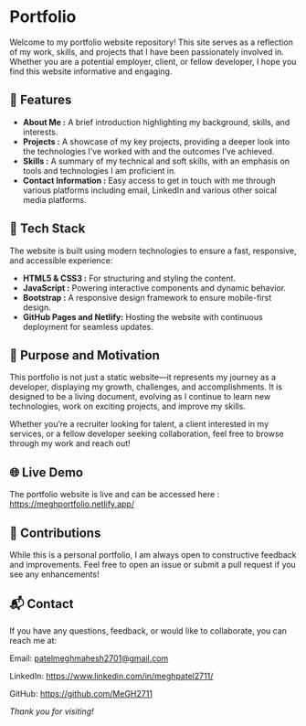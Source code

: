 
# Portfolio

Welcome to my portfolio website repository! This site serves as a reflection of my work, skills, and projects that I have been passionately involved in. Whether you are a potential employer, client, or fellow developer, I hope you find this website informative and engaging.


## 🌟 Features

- **About Me :** A brief introduction highlighting my background, skills, and interests.
- **Projects :** A showcase of my key projects, providing a deeper look into the technologies I’ve worked with and the outcomes I’ve achieved.
- **Skills :** A summary of my technical and soft skills, with an emphasis on tools and technologies I am proficient in.
- **Contact Information :** Easy access to get in touch with me through various platforms including email, LinkedIn and various other soical media platforms.


## 🔨 Tech Stack

The website is built using modern technologies to ensure a fast, responsive, and accessible experience:

- **HTML5 & CSS3 :** For structuring and styling the content.
- **JavaScript :** Powering interactive components and dynamic behavior.
- **Bootstrap :** A responsive design framework to ensure mobile-first design.
- **GitHub Pages and Netlify:** Hosting the website with continuous deployment for seamless updates.
## 🎯  Purpose and Motivation

This portfolio is not just a static website—it represents my journey as a developer, displaying my growth, challenges, and accomplishments. It is designed to be a living document, evolving as I continue to learn new technologies, work on exciting projects, and improve my skills.

Whether you’re a recruiter looking for talent, a client interested in my services, or a fellow developer seeking collaboration, feel free to browse through my work and reach out!
## 🌐 Live Demo

The portfolio website is live and can be accessed here : https://meghportfolio.netlify.app/
## 🤝 Contributions

While this is a personal portfolio, I am always open to constructive feedback and improvements. Feel free to open an issue or submit a pull request if you see any enhancements!


## 📬 Contact

If you have any questions, feedback, or would like to collaborate, you can reach me at:

Email: patelmeghmahesh2701@gmail.com

LinkedIn: https://www.linkedin.com/in/meghpatel2711/

GitHub: https://github.com/MeGH2711

_Thank you for visiting!_
